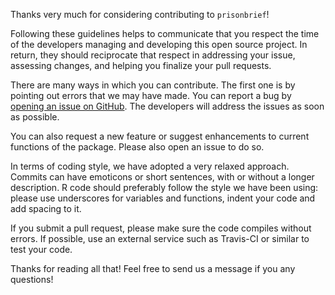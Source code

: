 Thanks very much for considering contributing to `prisonbrief`!

Following these guidelines helps to communicate that you respect the time of the developers managing and developing
this open source project. In return, they should reciprocate that respect in addressing your issue, assessing changes,
and helping you finalize your pull requests.

There are many ways in which you can contribute. The first one is by pointing out errors that we may have made.
You can report a bug by [opening an issue on GitHub](https://github.com/danilofreire/prisonbrief/issues). 
The developers will address the issues as soon as possible. 

You can also request a new feature or suggest enhancements to current functions of the package. Please also open 
an issue to do so.

In terms of coding style, we have adopted a very relaxed approach. Commits can have emoticons or short sentences, with
or without a longer description. R code should preferably follow the style we have been using: 
please use underscores for variables and functions, indent your code and add spacing to it.

If you submit a pull request, please make sure the code compiles without errors. If possible, use an
external service such as Travis-CI or similar to test your code.

Thanks for reading all that! Feel free to send us a message if you any questions!
